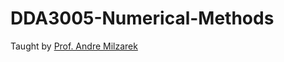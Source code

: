 # DDA3005-Numerical-Methods
Taught by [Prof. Andre Milzarek](https://sds.cuhk.edu.cn/en/teacher/64)
